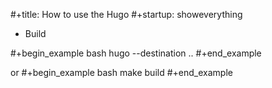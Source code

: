 #+title: How to use the Hugo
#+startup: showeverything

* Build

#+begin_example bash
hugo --destination ..
#+end_example

or 
#+begin_example bash
make build
#+end_example

